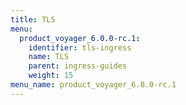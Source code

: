 ```yaml
---
title: TLS
menu:
  product_voyager_6.0.0-rc.1:
    identifier: tls-ingress
    name: TLS
    parent: ingress-guides
    weight: 15
menu_name: product_voyager_6.0.0-rc.1
---
```



